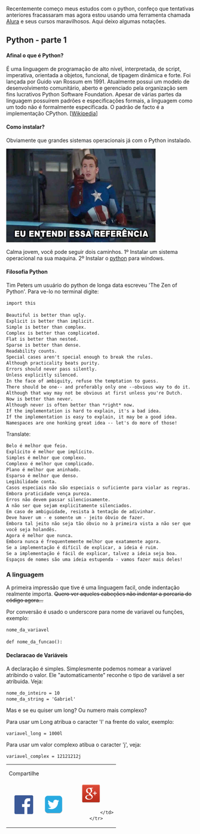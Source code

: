 Recentemente começo meus estudos com o python, confeço que tentativas anteriores fracassaram mas agora estou usando uma ferramenta chamada <a target="_blank" href="http://www.alura.com.br">Alura</a> e seus cursos maravilhosos. Aqui deixo algumas notações. 

## Python - parte 1

#### Afinal o que é Python?

É uma linguagem de programação de alto nível, interpretada, de script, imperativa, orientada a objetos, funcional, de tipagem dinâmica e forte. Foi lançada por Guido van Rossum em 1991. Atualmente possui um modelo de desenvolvimento comunitário, aberto e gerenciado pela organização sem fins lucrativos Python Software Foundation. Apesar de várias partes da linguagem possuírem padrões e especificações formais, a linguagem como um todo não é formalmente especificada. O padrão de facto é a implementação CPython. [<a target="_blank" href="https://pt.wikipedia.org/wiki/Python">Wikipedia</a>]

#### Como instalar?

Obviamente que grandes sistemas operacionais já com o Python instalado.

<img src="/assets/python/entendi_a_referencia.jpg" width="400" height="250"/>

Calma jovem, você pode seguir dois caminhos. 
1º Instalar um sistema operacional na sua maquina.
2º Instalar o <a target="_blank" href="http://docs.python-guide.org/en/latest/starting/install/win/">python</a> para windows.

#### Filosofia Python

Tim Peters um usuário do python de longa data escreveu 'The Zen of Python'. Para ve-lo no terminal digite: 

```
import this

Beautiful is better than ugly.
Explicit is better than implicit.
Simple is better than complex.
Complex is better than complicated.
Flat is better than nested.
Sparse is better than dense.
Readability counts.
Special cases aren't special enough to break the rules.
Although practicality beats purity.
Errors should never pass silently.
Unless explicitly silenced.
In the face of ambiguity, refuse the temptation to guess.
There should be one-- and preferably only one --obvious way to do it.
Although that way may not be obvious at first unless you're Dutch.
Now is better than never.
Although never is often better than *right* now.
If the implementation is hard to explain, it's a bad idea.
If the implementation is easy to explain, it may be a good idea.
Namespaces are one honking great idea -- let's do more of those!

```

Translate:

```
Belo é melhor que feio.
Explícito é melhor que implícito.
Simples é melhor que complexo.
Complexo é melhor que complicado.
Plano é melhor que aninhado.
Esparso é melhor que denso.
Legibilidade conta.
Casos especiais não são especiais o suficiente para violar as regras.
Embora praticidade vença pureza.
Erros não devem passar silenciosamente.
A não ser que sejam explicitamente silenciados.
Em caso de ambiguidade, resista à tentação de adivinhar.
Deve haver um - e somente um - jeito óbvio de fazer.
Embora tal jeito não seja tão óbvio no à primeira vista a não ser que você seja holandês.
Agora é melhor que nunca.
Embora nunca é frequentemente melhor que exatamente agora.
Se a implementação é difícil de explicar, a ideia é ruim.
Se a implementação é fácil de explicar, talvez a ideia seja boa.
Espaços de nomes são uma ideia estupenda - vamos fazer mais deles!
```

### A linguagem

A primeira impressão que tive é uma linguagem facil, onde indentação realmente importa. <s>Quero ver aqueles cabeções não indentar a porcaria do código agora...</s>

Por conversão é usado o underscore para nome de variavel ou funções, exemplo:

```
nome_da_variavel

def nome_da_funcao():
```

#### Declaracao de Variáveis

A declaração é simples. Simplesmente podemos nomear a variavel atribindo o valor. Ele "automaticamente" reconhe o tipo de variável a ser atribuida. Veja:

```
nome_do_inteiro = 10
nome_da_string = 'Gabriel'
```

Mas e se eu quiser um long? Ou numero mais complexo?

Para usar um Long atribua o caracter 'l' na frente do valor, exemplo:

```
variavel_long = 1000l
```

Para usar um valor complexo atibua o caracter 'j', veja:

```
variavel_complex = 12121212j
```

<!-- COMPARTILHAMENTO DE POST -->
<table width="100%" align="center">
        <tr>
                <td><p>Compartilhe</p></td>
        </tr>
        <tr>
                <td align="center" title="Facebook">
                        <a onclick="window.open(this.href, 'facebook-share','width=580,height=296');return false;" href="https://www.facebook.com/sharer/sharer.php?u=http://gpanassol.github.io/notes/nosql/" class="icon-facebook">
                                <img src="/assets/network/fc.png" width="50" height="50"/>
                        </a>
                </td>
                <td align="center" title="Twitter">
                        <a onclick="window.open(this.href, 'twitter-share', 'width=550,height=235');return false;" href="http://twitter.com/share?text=NoSQL&amp;url=http://gpanassol.github.io/notes/nosql/" class="icon-twitter">
                                <img src="/assets/network/twitter.png" width="50" height="50"/>
                        </a>
                </td>
                <td align="center" title="LinkedIn">
                        <a onclick="window.open(this.href, 'google-plus-share', 'width=490,height=530');return false;" href="https://plus.google.com/share?url=http://gpanassol.github.io/notes/nosql/" class="icon-google-plus">
                                <img src="/assets/network/google-plus.png" width="50" height="50"/>
                        </a>

                </td>
        </tr>
</table>